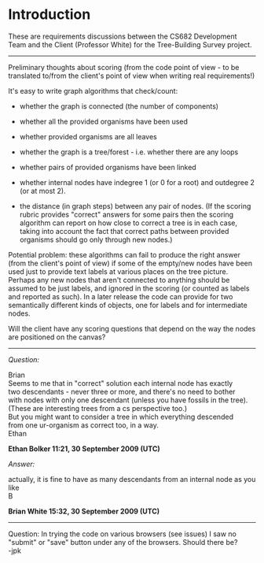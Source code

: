 # Introduction #
These are requirements discussions between the CS682 Development Team and the Client (Professor White) for the Tree-Building Survey project.


---


Preliminary thoughts about scoring (from the code point of view - to be translated to/from the client's point of view when writing real requirements!)

It's easy to write graph algorithms that check/count:

  * whether the graph is connected (the number of components)

  * whether all the provided organisms have been used

  * whether provided organisms are all leaves

  * whether the graph is a tree/forest - i.e. whether there are any loops

  * whether pairs of provided organisms have been linked

  * whether internal nodes have indegree 1 (or 0 for a root) and outdegree 2 (or at most 2).

  * the distance (in graph steps) between any pair of nodes. (If the scoring rubric provides "correct" answers for some pairs then the scoring algorithm can report on how close to correct a tree is in each case, taking into account the fact that correct paths between provided organisms should go only through new nodes.)

Potential problem: these algorithms can fail to produce the right answer (from the client's point of view) if some of the empty/new nodes have been used just to provide text labels at various places on the tree picture. Perhaps any new nodes that aren't connected to anything should be assumed to be just labels, and ignored in the scoring (or counted as labels and reported as such). In a later release the code can provide for two semantically different kinds of objects, one for labels and for intermediate nodes.

Will the client have any scoring questions that depend on the way the nodes are positioned on the canvas?


---

_Question:_

Brian<br />
Seems to me that in "correct" solution each internal node has exactly<br />
two descendants - never three or more, and there's no need to bother<br />
with nodes with only one descendant (unless you have fossils in the tree).<br />
(These are interesting trees from a cs perspective too.)<br />
But you might want to consider a tree in which everything descended<br />
from one ur-organism as correct too, in a way.<br />
Ethan<br />

**Ethan Bolker 11:21, 30 September 2009 (UTC)**

_Answer:_

actually, it is fine to have as many descendants from an internal node as you like<br />
B<br />

**Brian White 15:32, 30 September 2009 (UTC)**

---


Question: In trying the code on various browsers (see issues) I saw no "submit" or "save" button under any of the browsers. Should there be?<br>
-jpk